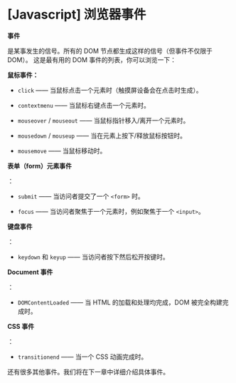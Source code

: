 # [Javascript] 浏览器事件

**事件**

&#x20;是某事发生的信号。所有的 DOM 节点都生成这样的信号（但事件不仅限于 DOM）。
这是最有用的 DOM 事件的列表，你可以浏览一下：

**鼠标事件：**

*   `click` —— 当鼠标点击一个元素时（触摸屏设备会在点击时生成）。

*   `contextmenu` —— 当鼠标右键点击一个元素时。

*   `mouseover` / `mouseout` —— 当鼠标指针移入/离开一个元素时。

*   `mousedown` / `mouseup` —— 当在元素上按下/释放鼠标按钮时。

*   `mousemove` —— 当鼠标移动时。

**表单（form）元素事件**

：

*   `submit` —— 当访问者提交了一个 `<form>` 时。

*   `focus` —— 当访问者聚焦于一个元素时，例如聚焦于一个 `<input>`。

**键盘事件**

：

*   `keydown` 和 `keyup` —— 当访问者按下然后松开按键时。

**Document 事件**

：

*   `DOMContentLoaded` —— 当 HTML 的加载和处理均完成，DOM 被完全构建完成时。

**CSS 事件**

：

*   `transitionend` —— 当一个 CSS 动画完成时。

还有很多其他事件。我们将在下一章中详细介绍具体事件。
